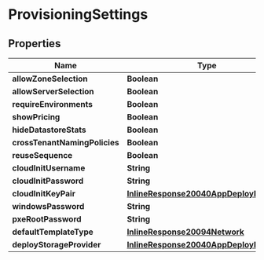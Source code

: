 

# ProvisioningSettings

## Properties

Name | Type | Description | Notes
------------ | ------------- | ------------- | -------------
**allowZoneSelection** | **Boolean** |  |  [optional]
**allowServerSelection** | **Boolean** |  |  [optional]
**requireEnvironments** | **Boolean** |  |  [optional]
**showPricing** | **Boolean** |  |  [optional]
**hideDatastoreStats** | **Boolean** |  |  [optional]
**crossTenantNamingPolicies** | **Boolean** |  |  [optional]
**reuseSequence** | **Boolean** |  |  [optional]
**cloudInitUsername** | **String** |  |  [optional]
**cloudInitPassword** | **String** |  |  [optional]
**cloudInitKeyPair** | [**InlineResponse20040AppDeployInstance**](InlineResponse20040AppDeployInstance.md) |  |  [optional]
**windowsPassword** | **String** |  |  [optional]
**pxeRootPassword** | **String** |  |  [optional]
**defaultTemplateType** | [**InlineResponse20094Network**](InlineResponse20094Network.md) |  |  [optional]
**deployStorageProvider** | [**InlineResponse20040AppDeployInstance**](InlineResponse20040AppDeployInstance.md) |  |  [optional]



